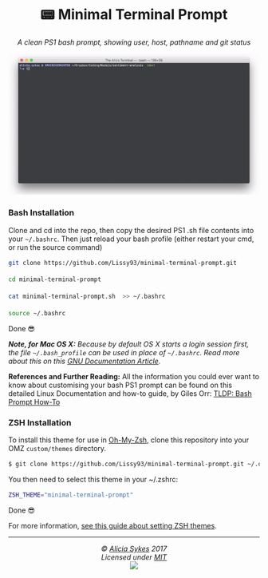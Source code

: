 <!-- Title + Description -->
<h1 align="center">📟 Minimal Terminal Prompt</h1>
<p align="center">
  <i>A clean PS1 bash prompt, showing user, host, pathname and git status</i><br>
</p>

<!-- Screenshots -->
<p align="center"><img width="650" src="demo.gif" /></p>

<!-- Docs -->

### Bash Installation

Clone and cd into the repo, then copy the desired PS1 .sh file contents into your  `~/.bashrc`.
Then just reload your bash profile (either restart your cmd, or run the  source command)

```bash
git clone https://github.com/Lissy93/minimal-terminal-prompt.git

cd minimal-terminal-prompt

cat minimal-terminal-prompt.sh  >> ~/.bashrc

source ~/.bashrc
```

Done 😎

_**Note, for Mac OS X:** Because by default OS X starts a login session first,
the file `~/.bash_profile` can be used in place of  `~/.bashrc`. Read more about this on this
[GNU Documentation Article](https://www.gnu.org/software/bash/manual/html_node/Bash-Startup-Files.html)._


**References and Further Reading:** All the information you could ever want to know about customising your bash PS1 prompt
can be found on this detailed Linux Documentation and how-to guide, by Giles Orr:
[TLDP: Bash Prompt How-To](http://tldp.org/HOWTO/Bash-Prompt-HOWTO/)


### ZSH Installation

To install this theme for use in [Oh-My-Zsh](https://github.com/robbyrussell/oh-my-zsh),
clone this repository into your OMZ `custom/themes` directory.

```bash
$ git clone https://github.com/Lissy93/minimal-terminal-prompt.git ~/.oh-my-zsh/custom/themes
```

You then need to select this theme in your ~/.zshrc:

```bash
ZSH_THEME="minimal-terminal-prompt"
```

Done 😎

For more information, [see this guide about setting ZSH themes](https://github.com/robbyrussell/oh-my-zsh/wiki/Customization#overriding-and-adding-themes).


<!-- Line Break -->
<hr />

<!-- License + Copyright -->
<p  align="center">
  <i>© <a href="https://aliciasykes.com">Alicia Sykes</a> 2017</i><br>
  <i>Licensed under <a href="https://gist.github.com/Lissy93/143d2ee01ccc5c052a17">MIT</a></i><br>
  <a href="https://github.com/lissy93"><img src="https://i.ibb.co/4KtpYxb/octocat-clean-mini.png" /></a>
</p>

<!-- Dinosaur -->
<!-- 
                        . - ~ ~ ~ - .
      ..     _      .-~               ~-.
     //|     \ `..~                      `.
    || |      }  }              /       \  \
(\   \\ \~^..'                 |         }  \
 \`.-~  o      /       }       |        /    \
 (__          |       /        |       /      `.
  `- - ~ ~ -._|      /_ - ~ ~ ^|      /- _      `.
              |     /          |     /     ~-.     ~- _
              |_____|          |_____|         ~ - . _ _~_-_
-->

